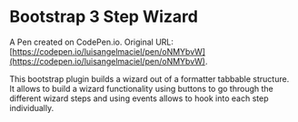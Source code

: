 # Bootstrap 3 Step Wizard

A Pen created on CodePen.io. Original URL: [https://codepen.io/luisangelmaciel/pen/oNMYbvW](https://codepen.io/luisangelmaciel/pen/oNMYbvW).

This bootstrap plugin builds a wizard out of a formatter tabbable structure. It allows to build a wizard functionality using buttons to go through the different wizard steps and using events allows to hook into each step individually.